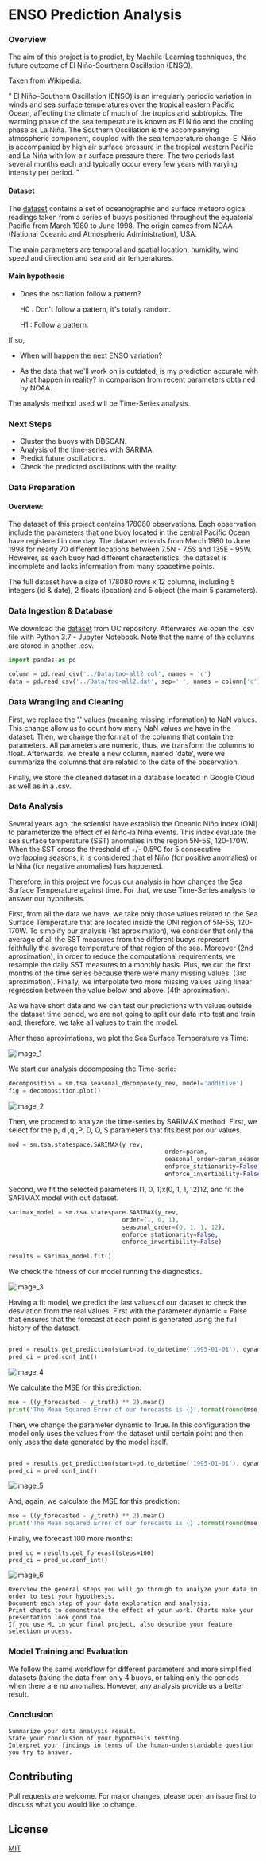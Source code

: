 # ENSO Prediction Analysis

### Overview

The aim of this project is to predict, by Machile-Learning techniques, the future outcome of El Niño-Sourthern Oscillation (ENSO).

Taken from Wikipedia:


" El Niño–Southern Oscillation (ENSO) is an irregularly periodic variation in winds and sea surface temperatures over the tropical eastern Pacific Ocean, affecting the climate of much of the tropics and subtropics. The warming phase of the sea temperature is known as El Niño and the cooling phase as La Niña. The Southern Oscillation is the accompanying atmospheric component, coupled with the sea temperature change: El Niño is accompanied by high air surface pressure in the tropical western Pacific and La Niña with low air surface pressure there. The two periods last several months each and typically occur every few years with varying intensity per period. "


#### Dataset

The [dataset](https://archive.ics.uci.edu/ml/datasets/El+Nino) contains a set of oceanographic and surface meteorological readings taken from a series of buoys positioned throughout the equatorial Pacific from March 1980 to June 1998. The origin cames from NOAA (National Oceanic and Atmospheric Administration), USA.

The main parameters are temporal and spatial location, humidity, wind speed and direction and sea and air temperatures.
	 

#### Main hypothesis

- Does the oscillation follow a pattern?

     H0 : Don't follow a pattern, it's totally random.

     H1 : Follow a pattern.

If so, 
- When will happen the next ENSO variation? 


- As the data that we'll work on is outdated, is my prediction accurate with what happen in reality? In comparison from recent parameters obtained by NOAA. 


The analysis method used will be Time-Series analysis.



### Next Steps

- Cluster the buoys with DBSCAN.
- Analysis of the time-series with SARIMA.
- Predict future oscillations. 
- Check the predicted oscillations with the reality.



### Data Preparation

#### Overview:

The dataset of this project contains 178080 observations. Each observation include the parameters that one buoy located in the central Pacific Ocean have registered in one day. The dataset extends from March 1980 to June 1998 for nearly 70 different locations between 7.5N - 7.5S and 135E - 95W. However, as each buoy had different characteristics, the dataset is incomplete and lacks information from many spacetime points. 

The full dataset have a size of 178080 rows x 12 columns, including 5 integers (id & date), 2 floats (location) and 5 object (the main 5 parameters). 

### Data Ingestion & Database

We download the [dataset](https://archive.ics.uci.edu/ml/datasets/El+Nino) from UC repository. Afterwards we open the .csv file with Python 3.7 - Jupyter Notebook. Note that the name of the columns are stored in another .csv.

``` python
import pandas as pd

column = pd.read_csv('../Data/tao-all2.col', names = 'c')
data = pd.read_csv('../Data/tao-all2.dat', sep=' ', names = column['c'])
```


### Data Wrangling and Cleaning

First, we replace the '.' values (meaning missing information) to NaN values. This change allow us to count how many NaN values we have in the dataset. 
Then, we change the format of the columns that contain the parameters. All parameters are numeric, thus, we transform the columns to float.
Afterwards, we create a new column, named 'date', were we summarize the columns that are related to the date of the observation.

Finally, we store the cleaned dataset in a database located in Google Cloud as well as in a .csv. 


### Data Analysis

Several years ago, the scientist have establish the Oceanic Niño Index (ONI) to parameterize the effect of el Niño-la Niña events. This index evaluate the sea surface temperature (SST) anomalies in the region 5N-5S, 120-170W. When the SST cross the threshold of +/- 0.5ºC for 5 consecutive overlapping seasons, it is considered that el Niño (for positive anomalies) or la Niña (for negative anomalies) has happened. 

Therefore, in this project we focus our analysis in how changes the Sea Surface Temperature against time. 
For that, we use Time-Series analysis to answer our hypothesis. 

First, from all the data we have, we take only those values related to the Sea Surface Temperature that are located inside the ONI region of 5N-5S, 120-170W. 
To simplify our analysis (1st aproximation), we consider that only the average of all the SST measures from the different buoys represent faithfully the average temperature of that region of the sea. 
Moreover (2nd aproximation), in order to reduce the computational requirements, we resample the daily SST measures to a monthly basis. 
Plus, we cut the first months of the time series because there were many missing values. (3rd aproximation).
Finally, we interpolate two more missing values using linear regression between the value below and above. (4th aproximation).

As we have short data and we can test our predictions with values outside the dataset time period, we are not going to split our data into test and train and, therefore, we take all values to train the model.

After these aproximations, we plot the Sea Surface Temperature vs Time:

![image_1](https://raw.githubusercontent.com/dvsun/Final_Project/master/Images_%26_graphs/ONI_SS_temp.png)

We start our analysis decomposing the Time-serie:

``` python
decomposition = sm.tsa.seasonal_decompose(y_rev, model='additive')
fig = decomposition.plot()
```
![image_2](https://github.com/dvsun/Final_Project/blob/master/Images_%26_graphs/SST_ONI_Decom.png)

Then, we proceed to analyze the time-series by SARIMAX method.
First, we select for the p, d ,q ,P, D, Q, S parameters that fits best por our values. 

``` python
mod = sm.tsa.statespace.SARIMAX(y_rev,
                                            order=param,
                                            seasonal_order=param_seasonal,
                                            enforce_stationarity=False,
                                            enforce_invertibility=False)

```

Second, we fit the selected parameters (1, 0, 1)x(0, 1, 1, 12)12, and fit the SARIMAX model with out dataset.

``` python
sarimax_model = sm.tsa.statespace.SARIMAX(y_rev,
                                order=(1, 0, 1),
                                seasonal_order=(0, 1, 1, 12),
                                enforce_stationarity=False,
                                enforce_invertibility=False)

results = sarimax_model.fit()
```
We check the fitness of our model running the diagnostics.

![image_3](https://github.com/dvsun/Final_Project/blob/master/Images_%26_graphs/SST_ONI_diagnostic.png)

Having a fit model, we predict the last values of our dataset to check the desviation from the real values. 
First with the parameter dynamic = False that ensures that the forecast at each point is generated using the full history of the dataset.


``` python

pred = results.get_prediction(start=pd.to_datetime('1995-01-01'), dynamic=False)
pred_ci = pred.conf_int()

```

![image_4](https://github.com/dvsun/Final_Project/blob/master/Images_%26_graphs/SST_ONI_pred_dyn_false.png)

We calculate the MSE for this prediction:

``` python
mse = ((y_forecasted - y_truth) ** 2).mean()
print('The Mean Squared Error of our forecasts is {}'.format(round(mse, 2)))
```

Then, we change the parameter dynamic to True. In this configuration the model only uses the values from the dataset until certain point and then only uses the data generated by the model itself. 

``` python

pred = results.get_prediction(start=pd.to_datetime('1995-01-01'), dynamic=True)
pred_ci = pred.conf_int()

```

![image_5](https://github.com/dvsun/Final_Project/blob/master/Images_%26_graphs/SST_ONI_pred_dyn_true.png)


And, again, we calculate the MSE for this prediction:

``` python
mse = ((y_forecasted - y_truth) ** 2).mean()
print('The Mean Squared Error of our forecasts is {}'.format(round(mse, 2)))
```

Finally, we forecast 100 more months: 

```
pred_uc = results.get_forecast(steps=100)
pred_ci = pred_uc.conf_int()

```

![image_6](https://github.com/dvsun/Final_Project/blob/master/Images_%26_graphs/SST_ONI_forecast.png)




    Overview the general steps you will go through to analyze your data in order to test your hypothesis.
    Document each step of your data exploration and analysis.
    Print charts to demonstrate the effect of your work. Charts make your presentation look good too.
    If you use ML in your final project, also describe your feature selection process.

### Model Training and Evaluation


We follow the same workflow for different parameters and more simplified datasets (taking the data from only 4 buoys, or taking only the periods when there are no anomalies. However, any analysis provide us a better result.


### Conclusion

    Summarize your data analysis result.
    State your conclusion of your hypothesis testing.
    Interpret your findings in terms of the human-understandable question you try to answer.




## Contributing
Pull requests are welcome. For major changes, please open an issue first to discuss what you would like to change.

## License
[MIT](https://choosealicense.com/licenses/mit/)


